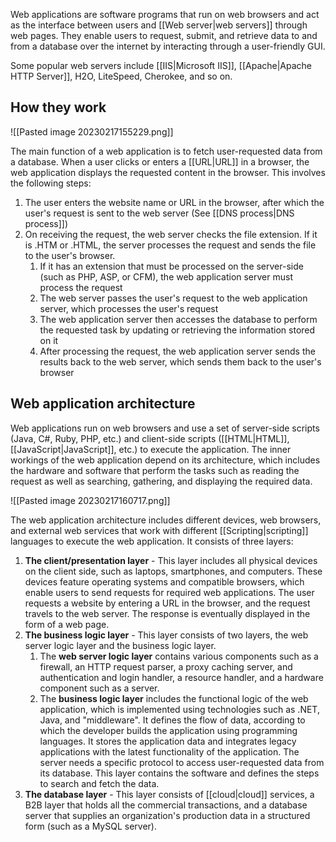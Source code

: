 Web applications are software programs that run on web browsers and act as the interface between users and [[Web server|web servers]] through web pages. They enable users to request, submit, and retrieve data to and from a database over the internet by interacting through a user-friendly GUI.

Some popular web servers include [[IIS|Microsoft IIS]], [[Apache|Apache HTTP Server]], H2O, LiteSpeed, Cherokee, and so on.

## How they work

![[Pasted image 20230217155229.png]]

The main function of a web application is to fetch user-requested data from a database. When a user clicks or enters a [[URL|URL]] in a browser, the web application displays the requested content in the browser. This involves the following steps:
1. The user enters the website name or URL in the browser, after which the user's request is sent to the web server (See [[DNS process|DNS process]])
2. On receiving the request, the web server checks the file extension. If it is .HTM or .HTML, the server processes the request and sends the file to the user's browser.
	1. If it has an extension that must be processed on the server-side (such as PHP, ASP, or CFM), the web application server must process the request
	2. The web server passes the user's request to the web application server, which processes the user's request
	3. The web application server then accesses the database to perform the requested task by updating or retrieving the information stored on it
	4. After processing the request, the web application server sends the results back to the web server, which sends them back to the user's browser

## Web application architecture
Web applications run on web browsers and use a set of server-side scripts (Java, C#, Ruby, PHP, etc.) and client-side scripts ([[HTML|HTML]], [[JavaScript|JavaScript]], etc.) to execute the application. The inner workings of the web application depend on its architecture, which includes the hardware and software that perform the tasks such as reading the request as well as searching, gathering, and displaying the required data.

![[Pasted image 20230217160717.png]]

The web application architecture includes different devices, web browsers, and external web services that work with different [[Scripting|scripting]] languages to execute the web application. It consists of three layers:
1. **The client/presentation layer** - This layer includes all physical devices on the client side, such as laptops, smartphones, and computers. These devices feature operating systems and compatible browsers, which enable users to send requests for required web applications. The user requests a website by entering a URL in the browser, and the request travels to the web server. The response is eventually displayed in the form of a web page.
2. **The business logic layer** - This layer consists of two layers, the web server logic layer and the business logic layer.
	1. The **web server logic layer** contains various components such as a firewall, an HTTP request parser, a proxy caching server, and authentication and login handler, a resource handler, and a hardware component such as a server.
	2. The **business logic layer** includes the functional logic of the web application, which is implemented using technologies such as .NET, Java, and "middleware". It defines the flow of data, according to which the developer builds the application using programming languages. It stores the application data and integrates legacy applications with the latest functionality of the application. The server needs a specific protocol to access user-requested data from its database. This layer contains the software and defines the steps to search and fetch the data.
3. **The database layer** - This layer consists of [[cloud|cloud]] services, a B2B layer that holds all the commercial transactions, and a database server that supplies an organization's production data in a structured form (such as a MySQL server).